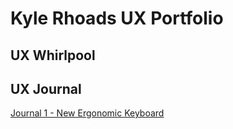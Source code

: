 # Kyle Rhoads UX Portfolio


## UX Whirlpool


## UX Journal
[Journal 1 - New Ergonomic Keyboard](https://github.com/UsabilityEngineering/ux-portfolio-KyleRhoads45/blob/master/Journal1/README.md)

